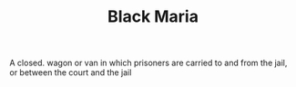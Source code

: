 ---
title: Black Maria
letter: B
permalink: "/definitions/bld-black-maria.html"
body: A closed. wagon or van in which prisoners are carried to and from the jail,
  or between the court and the jail
published_at: '2018-07-07'
source: Black's Law Dictionary 2nd Ed (1910)
layout: post
---